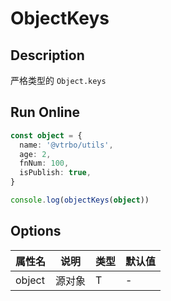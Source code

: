 # ObjectKeys

## Description
严格类型的 `Object.keys`

## Run Online

<RunCode :dependency="`
function objectKeys<T extends object>(object: T): Array<\`\${keyof T & (string | number | boolean | null | undefined)}\`> {
  return Object.keys(object) as Array<\`\${keyof T & (string | number | boolean | null | undefined)}\`>
}`">

```ts
const object = {
  name: '@vtrbo/utils',
  age: 2,
  fnNum: 100,
  isPublish: true,
}

console.log(objectKeys(object))
```

</RunCode>

## Options

<div class="utils-table">

| 属性名 | 说明 | 类型 | 默认值 |
| --- | --- | --- | --- |
| object | 源对象 | T | - |

</div>